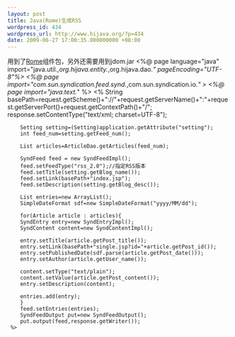 ```yaml
---
layout: post
title: Java(Rome)生成RSS
wordpress_id: 434
wordpress_url: http://www.hijava.org/?p=434
date: 2009-06-27 17:00:35.000000000 +08:00
---
```

用到了<a href="https://rome.dev.java.net/">Rome</a>组件包，另外还需要用到jdom.jar
	<%@ page language="java" import="java.util.*,org.hijava.entity.*,org.hijava.dao.*" pageEncoding="UTF-8"%>
	<%@ page import="com.sun.syndication.feed.synd.*,com.sun.syndication.io.*" >
	<%@ page import="java.text.*" %>
	<%
		String basePath=request.getScheme()+"://"+request.getServerName()+":"+request.getServerPort()+request.getContextPath()+"/";
		response.setContentType("text/xml; charset=UTF-8");

		Setting setting=(Setting)application.getAttribute("setting");
		int feed_num=setting.getFeed_num();

		List articles=ArticleDao.getArticles(feed_num);

		SyndFeed feed = new SyndFeedImpl();
		feed.setFeedType("rss_2.0");//指定RSS版本
		feed.setTitle(setting.getBlog_name());
		feed.setLink(basePath+"index.jsp");
		feed.setDescription(setting.getBlog_desc());

		List entries=new ArrayList();
		SimpleDateFormat sdf=new SimpleDateFormat("yyyy/MM/dd");

		for(Article article : articles){
		SyndEntry entry=new SyndEntryImpl();
		SyndContent content=new SyndContentImpl();

		entry.setTitle(article.getPost_title());
		entry.setLink(basePath+"single.jsp?id="+article.getPost_id());
		entry.setPublishedDate(sdf.parse(article.getPost_date()));
		entry.setAuthor(article.getUser_name());

		content.setType("text/plain");
		content.setValue(article.getPost_content());
		entry.setDescription(content);

		entries.add(entry);
		}
		feed.setEntries(entries);
		SyndFeedOutput put=new SyndFeedOutput();
		put.output(feed,response.getWriter());
	 %>
